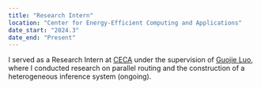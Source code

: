 ```yaml
---
title: "Research Intern"
location: "Center for Energy-Efficient Computing and Applications"
date_start: "2024.3"
date_end: "Present"
---
```


I served as a Research Intern at [CECA](https://ceca.pku.edu.cn/) under the supervision of [Guojie Luo](https://ceca.pku.edu.cn/people/faculty/lgj/index.htm), where I conducted research on parallel routing and the construction of a heterogeneous inference system (ongoing).